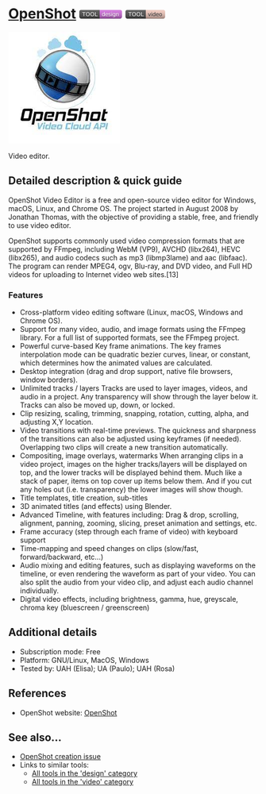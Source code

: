 # [OpenShot](https://www.openshot.org/)  [<img src="images/design.png" align="bottom">](https://github.com/e-CLOSE/Toolbox/issues?q=label%3A01_TOOL+label%3Adesign) [<img src="images/video.png" align="bottom">](https://github.com/e-CLOSE/Toolbox/issues?q=label%3A01_TOOL+label%3Avideo)

![openshot Logo](images/openshot.jpeg)

Video editor.


## Detailed description & quick guide

OpenShot Video Editor is a free and open-source video editor for Windows, macOS, Linux, and Chrome OS. The project started in August 2008 by Jonathan Thomas, with the objective of providing a stable, free, and friendly to use video editor.

OpenShot supports commonly used video compression formats that are supported by FFmpeg, including WebM (VP9), AVCHD (libx264), HEVC (libx265), and audio codecs such as mp3 (libmp3lame) and aac (libfaac). The program can render MPEG4, ogv, Blu-ray, and DVD video, and Full HD videos for uploading to Internet video web sites.[13]

### Features

- Cross-platform video editing software (Linux, macOS, Windows and Chrome OS).
- Support for many video, audio, and image formats using the FFmpeg library. For a full list of supported formats, see the FFmpeg project.
- Powerful curve-based Key frame animations. The key frames interpolation mode can be quadratic bezier curves, linear, or constant, which determines how the animated values are calculated.
- Desktop integration (drag and drop support, native file browsers, window borders).
- Unlimited tracks / layers Tracks are used to layer images, videos, and audio in a project. Any transparency will show through the layer below it. Tracks can also be moved up, down, or locked.
- Clip resizing, scaling, trimming, snapping, rotation, cutting, alpha, and adjusting X,Y location.
- Video transitions with real-time previews. The quickness and sharpness of the transitions can also be adjusted using keyframes (if needed). Overlapping two clips will create a new transition automatically.
- Compositing, image overlays, watermarks When arranging clips in a video project, images on the higher tracks/layers will be displayed on top, and the lower tracks will be displayed behind them. Much like a stack of paper, items on top cover up items below them. And if you cut any holes out (i.e. transparency) the lower images will show though.
- Title templates, title creation, sub-titles
- 3D animated titles (and effects) using Blender.
- Advanced Timeline, with features including: Drag & drop, scrolling, alignment, panning, zooming, slicing, preset animation and settings, etc.
- Frame accuracy (step through each frame of video) with keyboard support
- Time-mapping and speed changes on clips (slow/fast, forward/backward, etc...)
- Audio mixing and editing features, such as displaying waveforms on the timeline, or even rendering the waveform as part of your video. You can also split the audio from your video clip, and adjust each audio channel individually.
- Digital video effects, including brightness, gamma, hue, greyscale, chroma key (bluescreen / greenscreen)


## Additional details

- Subscription mode: Free
- Platform: GNU/Linux, MacOS, Windows
- Tested by: UAH (Elisa); UA (Paulo); UAH (Rosa)


## References

- OpenShot website: [OpenShot](https://www.openshot.org/)


## See also...

- [OpenShot creation issue](https://github.com/e-CLOSE/Toolbox/issues/88)
- Links to similar tools:
  - [All tools in the 'design' category](https://github.com/e-CLOSE/Toolbox/issues?q=label%3A01_TOOL+label%3Adesign)
  - [All tools in the 'video' category](https://github.com/e-CLOSE/Toolbox/issues?q=label%3A01_TOOL+label%3Avideo)
